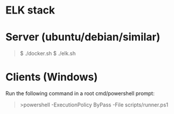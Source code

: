 # ELK stack

# Server (ubuntu/debian/similar)
> $ ./docker.sh
> $ ./elk.sh

# Clients (Windows)
Run the following command in a root cmd/powershell prompt:<br>
> \>powershell -ExecutionPolicy ByPass -File scripts/runner.ps1
